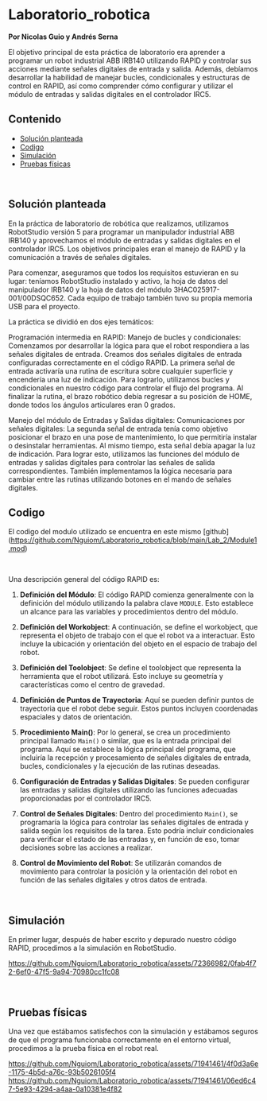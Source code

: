 # Laboratorio_robotica

**Por Nicolas Guio y Andrés Serna**

El objetivo principal de esta práctica de laboratorio era aprender a programar un robot industrial ABB IRB140 utilizando RAPID y controlar sus acciones mediante señales digitales de entrada y salida. Además, debíamos desarrollar la habilidad de manejar bucles, condicionales y estructuras de control en RAPID, así como comprender cómo configurar y utilizar el módulo de entradas y salidas digitales en el controlador IRC5.
## Contenido
- [Solución planteada](#1)
- [Codigo](#2)
- [Simulación](#3)
- [Pruebas físicas](#4)

<br>

<a id='1'></a>

## Solución planteada

En la práctica de laboratorio de robótica que realizamos, utilizamos RobotStudio versión 5 para programar un manipulador industrial ABB IRB140 y aprovechamos el módulo de entradas y salidas digitales en el controlador IRC5. Los objetivos principales eran el manejo de RAPID y la comunicación a través de señales digitales.

Para comenzar, aseguramos que todos los requisitos estuvieran en su lugar: teníamos RobotStudio instalado y activo, la hoja de datos del manipulador IRB140 y la hoja de datos del módulo 3HAC025917-001/00DSQC652. Cada equipo de trabajo también tuvo su propia memoria USB para el proyecto.

La práctica se dividió en dos ejes temáticos:

Programación intermedia en RAPID: Manejo de bucles y condicionales: Comenzamos por desarrollar la lógica para que el robot respondiera a las señales digitales de entrada. Creamos dos señales digitales de entrada configuradas correctamente en el código RAPID. La primera señal de entrada activaría una rutina de escritura sobre cualquier superficie y encendería una luz de indicación. Para lograrlo, utilizamos bucles y condicionales en nuestro código para controlar el flujo del programa. Al finalizar la rutina, el brazo robótico debía regresar a su posición de HOME, donde todos los ángulos articulares eran 0 grados.

Manejo del módulo de Entradas y Salidas digitales: Comunicaciones por señales digitales: La segunda señal de entrada tenía como objetivo posicionar el brazo en una pose de mantenimiento, lo que permitiría instalar o desinstalar herramientas. Al mismo tiempo, esta señal debía apagar la luz de indicación. Para lograr esto, utilizamos las funciones del módulo de entradas y salidas digitales para controlar las señales de salida correspondientes. También implementamos la lógica necesaria para cambiar entre las rutinas utilizando botones en el mando de señales digitales.<br>


## Codigo

El codigo del modulo utilizado se encuentra en este mismo [github]
(https://github.com/Nguiom/Laboratorio_robotica/blob/main/Lab_2/Module1.mod)

<br>

Una descripción general del código RAPID es:

1. **Definición del Módulo**: El código RAPID comienza generalmente con la definición del módulo utilizando la palabra clave `MODULE`. Esto establece un alcance para las variables y procedimientos dentro del módulo.

2. **Definición del Workobject**: A continuación, se define el workobject, que representa el objeto de trabajo con el que el robot va a interactuar. Esto incluye la ubicación y orientación del objeto en el espacio de trabajo del robot.

3. **Definición del Toolobject**: Se define el toolobject que representa la herramienta que el robot utilizará. Esto incluye su geometría y características como el centro de gravedad.

4. **Definición de Puntos de Trayectoria**: Aquí se pueden definir puntos de trayectoria que el robot debe seguir. Estos puntos incluyen coordenadas espaciales y datos de orientación.

5. **Procedimiento Main()**: Por lo general, se crea un procedimiento principal llamado `Main()` o similar, que es la entrada principal del programa. Aquí se establece la lógica principal del programa, que incluiría la recepción y procesamiento de señales digitales de entrada, bucles, condicionales y la ejecución de las rutinas deseadas.

6. **Configuración de Entradas y Salidas Digitales**: Se pueden configurar las entradas y salidas digitales utilizando las funciones adecuadas proporcionadas por el controlador IRC5.

7. **Control de Señales Digitales**: Dentro del procedimiento `Main()`, se programaría la lógica para controlar las señales digitales de entrada y salida según los requisitos de la tarea. Esto podría incluir condicionales para verificar el estado de las entradas y, en función de eso, tomar decisiones sobre las acciones a realizar.

8. **Control de Movimiento del Robot**: Se utilizarán comandos de movimiento para controlar la posición y la orientación del robot en función de las señales digitales y otros datos de entrada.

<br>



<a id='3'></a>

## Simulación


En primer lugar, después de haber escrito y depurado nuestro código RAPID, procedimos a la simulación en RobotStudio.  <br>

https://github.com/Nguiom/Laboratorio_robotica/assets/72366982/0fab4f72-6ef0-47f5-9a94-70980cc1fc08



<br>
<a id='4'></a>

## Pruebas físicas

Una vez que estábamos satisfechos con la simulación y estábamos seguros de que el programa funcionaba correctamente en el entorno virtual, procedimos a la prueba física en el robot real.  <br>


https://github.com/Nguiom/Laboratorio_robotica/assets/71941461/4f0d3a6e-1175-4b5d-a76c-93b5026105f4
https://github.com/Nguiom/Laboratorio_robotica/assets/71941461/06ed6c47-5e93-4294-a4aa-0a10381e4f82


<br>




